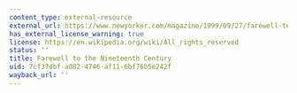 ```yaml
---
content_type: external-resource
external_url: https://www.newyorker.com/magazine/1999/09/27/farewell-to-the-nineteenth-century
has_external_license_warning: true
license: https://en.wikipedia.org/wiki/All_rights_reserved
status: ''
title: Farewell to the Nineteenth Century
uid: 7cf37dbf-a082-4746-af11-6bf76b5e242f
wayback_url: ''
---
```

